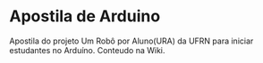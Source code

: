 # Apostila de Arduino
Apostila do projeto Um Robô por Aluno(URA) da UFRN para iniciar estudantes no Arduíno.
Conteudo na Wiki.
